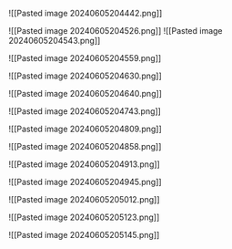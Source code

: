 ![[Pasted image 20240605204442.png]]

![[Pasted image 20240605204526.png]]
![[Pasted image 20240605204543.png]]

![[Pasted image 20240605204559.png]]

![[Pasted image 20240605204630.png]]

![[Pasted image 20240605204640.png]]

![[Pasted image 20240605204743.png]]

![[Pasted image 20240605204809.png]]

![[Pasted image 20240605204858.png]]

![[Pasted image 20240605204913.png]]

![[Pasted image 20240605204945.png]]

![[Pasted image 20240605205012.png]]

![[Pasted image 20240605205123.png]]

![[Pasted image 20240605205145.png]]




